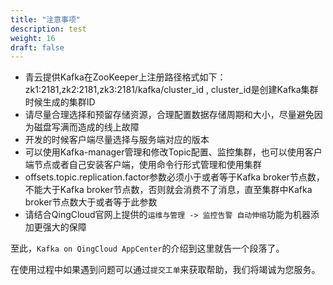 ```yaml
---
title: "注意事项"
description: test
weight: 16
draft: false
---
```


- 青云提供Kafka在ZooKeeper上注册路径格式如下：zk1:2181,zk2:2181,zk3:2181/kafka/cluster_id , cluster_id是创建Kafka集群时候生成的集群ID
- 请尽量合理选择和预留存储资源，合理配置数据存储周期和大小，尽量避免因为磁盘写满而造成的线上故障
- 开发的时候客户端尽量选择与服务端对应的版本
- 可以使用Kafka-manager管理和修改Topic配置、监控集群，也可以使用客户端节点或者自己安装客户端，使用命令行形式管理和使用集群
- offsets.topic.replication.factor参数必须小于或者等于Kafka broker节点数，不能大于Kafka broker节点数，否则就会消费不了消息，直至集群中Kafka broker节点数大于或者等于此参数
- 请结合QingCloud官网上提供的`运维与管理 -> 监控告警 自动伸缩`功能为机器添加更强大的保障

至此，`Kafka on QingCloud AppCenter`的介绍到这里就告一个段落了。

在使用过程中如果遇到问题可以通过`提交工单`来获取帮助，我们将竭诚为您服务。

